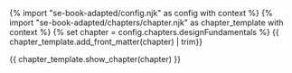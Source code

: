 {% import "se-book-adapted/config.njk" as config with context %}
{% import "se-book-adapted/chapters/chapter.njk" as chapter_template with context %}
{% set chapter = config.chapters.designFundamentals %}
<frontmatter>
{{ chapter_template.add_front_matter(chapter) | trim}}
</frontmatter>

{{ chapter_template.show_chapter(chapter) }}